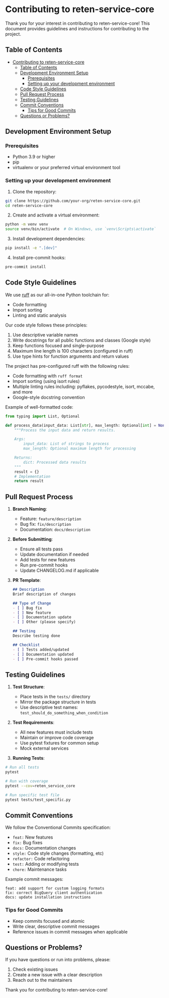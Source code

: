 # Contributing to reten-service-core

Thank you for your interest in contributing to reten-service-core! This document provides guidelines and instructions for contributing to the project.

## Table of Contents
- [Contributing to reten-service-core](#contributing-to-reten-service-core)
  - [Table of Contents](#table-of-contents)
  - [Development Environment Setup](#development-environment-setup)
    - [Prerequisites](#prerequisites)
    - [Setting up your development environment](#setting-up-your-development-environment)
  - [Code Style Guidelines](#code-style-guidelines)
  - [Pull Request Process](#pull-request-process)
  - [Testing Guidelines](#testing-guidelines)
  - [Commit Conventions](#commit-conventions)
    - [Tips for Good Commits](#tips-for-good-commits)
  - [Questions or Problems?](#questions-or-problems)

## Development Environment Setup

### Prerequisites
- Python 3.9 or higher
- pip
- virtualenv or your preferred virtual environment tool

### Setting up your development environment

1. Clone the repository:
```bash
git clone https://github.com/your-org/reten-service-core.git
cd reten-service-core
```

2. Create and activate a virtual environment:
```bash
python -m venv venv
source venv/bin/activate  # On Windows, use `venv\Scripts\activate`
```

3. Install development dependencies:
```bash
pip install -e ".[dev]"
```

4. Install pre-commit hooks:
```bash
pre-commit install
```

## Code Style Guidelines

We use [ruff](https://github.com/astral-sh/ruff) as our all-in-one Python toolchain for:
- Code formatting
- Import sorting
- Linting and static analysis

Our code style follows these principles:

1. Use descriptive variable names
2. Write docstrings for all public functions and classes (Google style)
3. Keep functions focused and single-purpose
4. Maximum line length is 100 characters (configured in ruff)
5. Use type hints for function arguments and return values

The project has pre-configured ruff with the following rules:
- Code formatting with `ruff format`
- Import sorting (using isort rules)
- Multiple linting rules including: pyflakes, pycodestyle, isort, mccabe, and more
- Google-style docstring convention

Example of well-formatted code:

```python
from typing import List, Optional

def process_data(input_data: List[str], max_length: Optional[int] = None) -> dict:
    """Process the input data and return results.

    Args:
        input_data: List of strings to process
        max_length: Optional maximum length for processing

    Returns:
        dict: Processed data results
    """
    result = {}
    # Implementation
    return result
```

## Pull Request Process

1. **Branch Naming**:
   - Feature: `feature/description`
   - Bug fix: `fix/description`
   - Documentation: `docs/description`

2. **Before Submitting**:
   - Ensure all tests pass
   - Update documentation if needed
   - Add tests for new features
   - Run pre-commit hooks
   - Update CHANGELOG.md if applicable

3. **PR Template**:
   ```markdown
   ## Description
   Brief description of changes

   ## Type of Change
   - [ ] Bug fix
   - [ ] New feature
   - [ ] Documentation update
   - [ ] Other (please specify)

   ## Testing
   Describe testing done

   ## Checklist
   - [ ] Tests added/updated
   - [ ] Documentation updated
   - [ ] Pre-commit hooks passed
   ```

## Testing Guidelines

1. **Test Structure**:
   - Place tests in the `tests/` directory
   - Mirror the package structure in tests
   - Use descriptive test names: `test_should_do_something_when_condition`

2. **Test Requirements**:
   - All new features must include tests
   - Maintain or improve code coverage
   - Use pytest fixtures for common setup
   - Mock external services

3. **Running Tests**:
```bash
# Run all tests
pytest

# Run with coverage
pytest --cov=reten_service_core

# Run specific test file
pytest tests/test_specific.py
```

## Commit Conventions

We follow the Conventional Commits specification:

- `feat:` New features
- `fix:` Bug fixes
- `docs:` Documentation changes
- `style:` Code style changes (formatting, etc)
- `refactor:` Code refactoring
- `test:` Adding or modifying tests
- `chore:` Maintenance tasks

Example commit messages:
```
feat: add support for custom logging formats
fix: correct BigQuery client authentication
docs: update installation instructions
```

### Tips for Good Commits
- Keep commits focused and atomic
- Write clear, descriptive commit messages
- Reference issues in commit messages when applicable

## Questions or Problems?

If you have questions or run into problems, please:
1. Check existing issues
2. Create a new issue with a clear description
3. Reach out to the maintainers

Thank you for contributing to reten-service-core!
